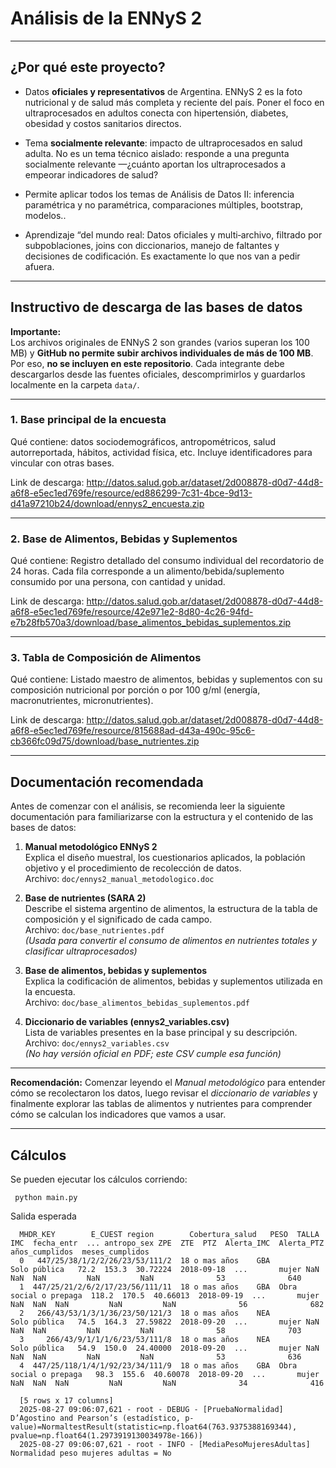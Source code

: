 # Análisis de la ENNyS 2

---
## ¿Por qué este proyecto?

* Datos **oficiales y representativos** de Argentina. ENNyS 2 es la foto nutricional y de salud más completa y reciente del país. Poner el foco en ultraprocesados en adultos conecta con hipertensión, diabetes, obesidad y costos sanitarios directos.

* Tema **socialmente relevante**: impacto de ultraprocesados en salud adulta. No es un tema técnico aislado: responde a una pregunta socialmente relevante —¿cuánto aportan los ultraprocesados a empeorar indicadores de salud?

* Permite aplicar todos los temas de Análisis de Datos II: inferencia paramétrica y no paramétrica, comparaciones múltiples, bootstrap, modelos..

* Aprendizaje “del mundo real: Datos oficiales y multi‑archivo, filtrado por subpoblaciones, joins con diccionarios, manejo de faltantes y decisiones de codificación. Es exactamente lo que nos van a pedir afuera.


---
## Instructivo de descarga de las bases de datos

**Importante:**  
Los archivos originales de ENNyS 2 son grandes (varios superan los 100 MB) y **GitHub no permite subir archivos individuales de más de 100 MB**.  
Por eso, **no se incluyen en este repositorio**. Cada integrante debe descargarlos desde las fuentes oficiales, descomprimirlos y guardarlos localmente en la carpeta `data/`.


---

### 1. Base principal de la encuesta

Qué contiene:
datos sociodemográficos, antropométricos, salud autorreportada, hábitos, actividad física, etc. Incluye identificadores para vincular con otras bases.

Link de descarga:
http://datos.salud.gob.ar/dataset/2d008878-d0d7-44d8-a6f8-e5ec1ed769fe/resource/ed886299-7c31-4bce-9d13-d41a97210b24/download/ennys2_encuesta.zip

---
### 2. Base de Alimentos, Bebidas y Suplementos

Qué contiene:
Registro detallado del consumo individual del recordatorio de 24 horas. Cada fila corresponde a un alimento/bebida/suplemento consumido por una persona, con cantidad y unidad.

Link de descarga:
http://datos.salud.gob.ar/dataset/2d008878-d0d7-44d8-a6f8-e5ec1ed769fe/resource/42e971e2-8d80-4c26-94fd-e7b28fb570a3/download/base_alimentos_bebidas_suplementos.zip

---
### 3. Tabla de Composición de Alimentos
Qué contiene:
Listado maestro de alimentos, bebidas y suplementos con su composición nutricional por porción o por 100 g/ml (energía, macronutrientes, micronutrientes).

Link de descarga:
http://datos.salud.gob.ar/dataset/2d008878-d0d7-44d8-a6f8-e5ec1ed769fe/resource/815688ad-d43a-490c-95c6-cb366fc09d75/download/base_nutrientes.zip

---

## Documentación recomendada

Antes de comenzar con el análisis, se recomienda leer la siguiente documentación para familiarizarse con la estructura y el contenido de las bases de datos:

1. **Manual metodológico ENNyS 2**  
   Explica el diseño muestral, los cuestionarios aplicados, la población objetivo y el procedimiento de recolección de datos.  
   Archivo: `doc/ennys2_manual_metodologico.doc`

2. **Base de nutrientes (SARA 2)**  
   Describe el sistema argentino de alimentos, la estructura de la tabla de composición y el significado de cada campo.  
   Archivo: `doc/base_nutrientes.pdf`  
   *(Usada para convertir el consumo de alimentos en nutrientes totales y clasificar ultraprocesados)*

3. **Base de alimentos, bebidas y suplementos**  
   Explica la codificación de alimentos, bebidas y suplementos utilizada en la encuesta.  
   Archivo: `doc/base_alimentos_bebidas_suplementos.pdf`

4. **Diccionario de variables (ennys2_variables.csv)**  
   Lista de variables presentes en la base principal y su descripción.  
   Archivo: `doc/ennys2_variables.csv`  
   *(No hay versión oficial en PDF; este CSV cumple esa función)*

---

**Recomendación:**  Comenzar leyendo el *Manual metodológico* para entender cómo se recolectaron los datos, luego revisar el *diccionario de variables* y finalmente explorar las tablas de alimentos y nutrientes para comprender cómo se calculan los indicadores que vamos a usar.

---

## Cálculos
Se pueden ejecutar los cálculos corriendo:
   
     python main.py 

Salida esperada

      MHDR_KEY        E_CUEST region        Cobertura_salud   PESO  TALLA       IMC  fecha_entr  ... antropo_sex ZPE  ZTE  PTZ  Alerta_IMC  Alerta_PTZ  años_cumplidos  meses_cumplidos
      0   447/25/38/1/2/2/26/23/53/111/2  18 o mas años    GBA           Solo pública   72.2  153.3  30.72224  2018-09-18  ...       mujer NaN  NaN  NaN         NaN         NaN              53              640
      1  447/25/21/2/6/2/17/23/56/111/11  18 o mas años    GBA  Obra social o prepaga  118.2  170.5  40.66013  2018-09-19  ...       mujer NaN  NaN  NaN         NaN         NaN              56              682
      2   266/43/53/1/3/1/36/23/50/121/3  18 o mas años    NEA           Solo pública   74.5  164.3  27.59822  2018-09-20  ...       mujer NaN  NaN  NaN         NaN         NaN              58              703
      3     266/43/9/1/1/1/6/23/53/111/8  18 o mas años    NEA           Solo pública   54.9  150.0  24.40000  2018-09-20  ...       mujer NaN  NaN  NaN         NaN         NaN              53              636
      4  447/25/118/1/4/1/92/23/34/111/9  18 o mas años    GBA  Obra social o prepaga   98.3  155.6  40.60078  2018-09-20  ...       mujer NaN  NaN  NaN         NaN         NaN              34              416

      [5 rows x 17 columns]
      2025-08-27 09:06:07,621 - root - DEBUG - [PruebaNormalidad] D’Agostino and Pearson’s (estadístico, p-value)=NormaltestResult(statistic=np.float64(763.9375388169344), pvalue=np.float64(1.2973919130034978e-166))
      2025-08-27 09:06:07,621 - root - INFO - [MediaPesoMujeresAdultas] Normalidad peso mujeres adultas = No